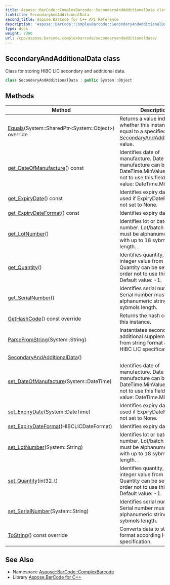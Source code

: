 ```yaml
---
title: Aspose::BarCode::ComplexBarcode::SecondaryAndAdditionalData class
linktitle: SecondaryAndAdditionalData
second_title: Aspose.BarCode for C++ API Reference
description: 'Aspose::BarCode::ComplexBarcode::SecondaryAndAdditionalData class. Class for storing HIBC LIC secondary and additional data in C++.'
type: docs
weight: 2300
url: /cpp/aspose.barcode.complexbarcode/secondaryandadditionaldata/
---
```

## SecondaryAndAdditionalData class


Class for storing HIBC LIC secondary and additional data.

```cpp
class SecondaryAndAdditionalData : public System::Object
```

## Methods

| Method | Description |
| --- | --- |
| [Equals](./equals/)(System::SharedPtr\<System::Object\>) override | Returns a value indicating whether this instance is equal to a specified [SecondaryAndAdditionalData](./) value. |
| [get_DateOfManufacture](./get_dateofmanufacture/)() const | Identifies date of manufacture. Date of manufacture can be set to DateTime.MinValue in order not to use this field. Default value: DateTime.MinValue. |
| [get_ExpiryDate](./get_expirydate/)() const | Identifies expiry date. Will be used if ExpiryDateFormat is not set to None. |
| [get_ExpiryDateFormat](./get_expirydateformat/)() const | Identifies expiry date format. |
| [get_LotNumber](./get_lotnumber/)() | Identifies lot or batch number. Lot/batch number must be alphanumeric string with up to 18 sybmols length. . |
| [get_Quantity](./get_quantity/)() | Identifies quantity, must be integer value from 0 to 500. Quantity can be set to -1 in order not to use this field. Default value: -1. |
| [get_SerialNumber](./get_serialnumber/)() | Identifies serial number. Serial number must be alphanumeric string up to 18 sybmols length. |
| [GetHashCode](./gethashcode/)() const override | Returns the hash code for this instance. |
| [ParseFromString](./parsefromstring/)(System::String) | Instantiates secondary and additional supplemental data from string format according HIBC LIC specification. |
| [SecondaryAndAdditionalData](./secondaryandadditionaldata/)() |  |
| [set_DateOfManufacture](./set_dateofmanufacture/)(System::DateTime) | Identifies date of manufacture. Date of manufacture can be set to DateTime.MinValue in order not to use this field. Default value: DateTime.MinValue. |
| [set_ExpiryDate](./set_expirydate/)(System::DateTime) | Identifies expiry date. Will be used if ExpiryDateFormat is not set to None. |
| [set_ExpiryDateFormat](./set_expirydateformat/)(HIBCLICDateFormat) | Identifies expiry date format. |
| [set_LotNumber](./set_lotnumber/)(System::String) | Identifies lot or batch number. Lot/batch number must be alphanumeric string with up to 18 sybmols length. . |
| [set_Quantity](./set_quantity/)(int32_t) | Identifies quantity, must be integer value from 0 to 500. Quantity can be set to -1 in order not to use this field. Default value: -1. |
| [set_SerialNumber](./set_serialnumber/)(System::String) | Identifies serial number. Serial number must be alphanumeric string up to 18 sybmols length. |
| [ToString](./tostring/)() const override | Converts data to string format according HIBC LIC specification. |
## See Also

* Namespace [Aspose::BarCode::ComplexBarcode](../)
* Library [Aspose.BarCode for C++](../../)
